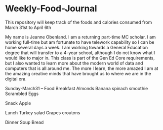 # Weekly-Food-Journal
This repository will keep track of the foods and calories consumed from March 31st to April 6th

My name is Jeanne Obenland.  I am a returning part-time MC scholar.  I am working full-time but am fortunate to have telework capability so I can be home several days a week.  I am working towards a General Education degree that will transfer to a 4-year school, although I do not know what I would like to major in.  This class is part of the Gen Ed Core requirements, but I also wanted to learn more about the modern world of data and computers that is all around me.  The more I learn, the more amazed I am at the amazing creative minds that have brought us to where we are in the digital era.  


Sunday-March31 – Food
Breakfast
Almonds
Banana spinach smoothie
Scrambled Eggs

Snack
Apple


Lunch 
Turkey salad 
Grapes
croutons

Dinner
Soup
Bread
